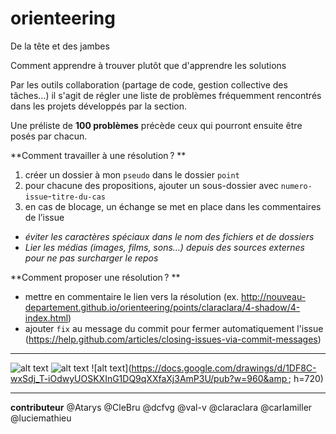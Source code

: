 # orienteering
De la tête et des jambes

Comment apprendre à trouver plutôt que d'apprendre les solutions 

Par les outils collaboration (partage de code, gestion collective des tâches…) il s'agit de régler une liste de problèmes fréquemment rencontrés dans les projets développés par la section.

Une préliste de **100 problèmes** précède ceux qui pourront ensuite être posés par chacun.

**Comment travailler à une résolution ? **

1. créer un dossier à mon `pseudo` dans le dossier `point`
2. pour chacune des propositions, ajouter un sous-dossier avec `numero-issue`-`titre-du-cas`
3. en cas de blocage, un échange se met en place dans les commentaires de l’issue

- *éviter les caractères spéciaux dans le nom des fichiers et de dossiers*
- *Lier les médias (images, films, sons…) depuis des sources externes pour ne pas surcharger le repos*

**Comment proposer une résolution ? **

- mettre en commentaire le lien vers la résolution (ex. http://nouveau-departement.github.io/orienteering/points/claraclara/4-shadow/4-index.html)
- ajouter `fix` au message du commit pour fermer automatiquement l'issue (https://help.github.com/articles/closing-issues-via-commit-messages)

***

![alt text](https://upload.wikimedia.org/wikipedia/commons/c/ce/Orienteering_symbol.svg)
![alt text](https://upload.wikimedia.org/wikipedia/commons/b/bb/Control_description.svg)
![alt text](https://docs.google.com/drawings/d/1DF8C-wxSdj_T-iOdwyUOSKXInG1DQ9qXXfaXj3AmP3U/pub?w=960&amp ; h=720)

***

**contributeur**
@Atarys
@CleBru
@dcfvg
@val-v
@claraclara
@carlamiller
@luciemathieu
